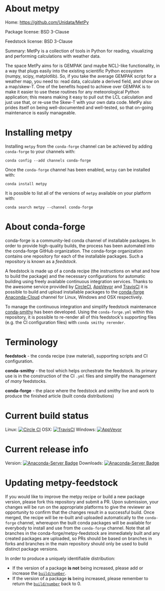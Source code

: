 About metpy
===========

Home: https://github.com/Unidata/MetPy

Package license: BSD 3-Clause

Feedstock license: BSD 3-Clause

Summary: MetPy is a collection of tools in Python for reading, visualizing and performing calculations with weather data.

The space MetPy aims for is GEMPAK (and maybe NCL)-like functionality,
in a way that plugs easily into the existing scientific Python ecosystem
(numpy, scipy, matplotlib). So, if you take the average GEMPAK script for
a weather map, you need to: read data, calculate a derived field, and
show on a map/skew-T. One of the benefits hoped to achieve over GEMPAK
is to make it easier to use these routines for any meteorological Python
application; this means making it easy to pull out the LCL calculation
and just use that, or re-use the Skew-T with your own data code. MetPy
also prides itself on being well-documented and well-tested, so that
on-going maintenance is easily manageable.


Installing metpy
================

Installing `metpy` from the `conda-forge` channel can be achieved by adding `conda-forge` to your channels with:

```
conda config --add channels conda-forge
```

Once the `conda-forge` channel has been enabled, `metpy` can be installed with:

```
conda install metpy
```

It is possible to list all of the versions of `metpy` available on your platform with:

```
conda search metpy --channel conda-forge
```


About conda-forge
=================

conda-forge is a community-led conda channel of installable packages.
In order to provide high-quality builds, the process has been automated into the
conda-forge GitHub organization. The conda-forge organization contains one repository
for each of the installable packages. Such a repository is known as a *feedstock*.

A feedstock is made up of a conda recipe (the instructions on what and how to build
the package) and the necessary configurations for automatic building using freely
available continuous integration services. Thanks to the awesome service provided by
[CircleCI](https://circleci.com/), [AppVeyor](http://www.appveyor.com/)
and [TravisCI](https://travis-ci.org/) it is possible to build and upload installable
packages to the [conda-forge](https://anaconda.org/conda-forge)
[Anaconda-Cloud](http://docs.anaconda.org/) channel for Linux, Windows and OSX respectively.

To manage the continuous integration and simplify feedstock maintenance
[conda-smithy](http://github.com/conda-forge/conda-smithy) has been developed.
Using the ``conda-forge.yml`` within this repository, it is possible to re-render all of
this feedstock's supporting files (e.g. the CI configuration files) with ``conda smithy rerender``.


Terminology
===========

**feedstock** - the conda recipe (raw material), supporting scripts and CI configuration.

**conda-smithy** - the tool which helps orchestrate the feedstock.
                   Its primary use is in the construction of the CI ``.yml`` files
                   and simplify the management of *many* feedstocks.

**conda-forge** - the place where the feedstock and smithy live and work to
                  produce the finished article (built conda distributions)

Current build status
====================

Linux: [![Circle CI](https://circleci.com/gh/conda-forge/metpy-feedstock.svg?style=shield)](https://circleci.com/gh/conda-forge/metpy-feedstock)
OSX: [![TravisCI](https://travis-ci.org/conda-forge/metpy-feedstock.svg?branch=master)](https://travis-ci.org/conda-forge/metpy-feedstock)
Windows: [![AppVeyor](https://ci.appveyor.com/api/projects/status/github/conda-forge/metpy-feedstock?svg=True)](https://ci.appveyor.com/project/conda-forge/metpy-feedstock/branch/master)

Current release info
====================
Version: [![Anaconda-Server Badge](https://anaconda.org/conda-forge/metpy/badges/version.svg)](https://anaconda.org/conda-forge/metpy)
Downloads: [![Anaconda-Server Badge](https://anaconda.org/conda-forge/metpy/badges/downloads.svg)](https://anaconda.org/conda-forge/metpy)


Updating metpy-feedstock
========================

If you would like to improve the metpy recipe or build a new
package version, please fork this repository and submit a PR. Upon submission,
your changes will be run on the appropriate platforms to give the reviewer an
opportunity to confirm that the changes result in a successful build. Once
merged, the recipe will be re-built and uploaded automatically to the
`conda-forge` channel, whereupon the built conda packages will be available for
everybody to install and use from the `conda-forge` channel.
Note that all branches in the conda-forge/metpy-feedstock are
immediately built and any created packages are uploaded, so PRs should be based
on branches in forks and branches in the main repository should only be used to
build distinct package versions.

In order to produce a uniquely identifiable distribution:
 * If the version of a package **is not** being increased, please add or increase
   the [``build/number``](http://conda.pydata.org/docs/building/meta-yaml.html#build-number-and-string).
 * If the version of a package **is** being increased, please remember to return
   the [``build/number``](http://conda.pydata.org/docs/building/meta-yaml.html#build-number-and-string)
   back to 0.
